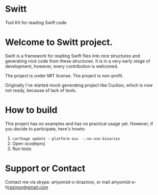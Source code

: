 # Switt

Tool Kit for reading Swift code

# Welcome to Switt project.

Switt is a framework for reading Swift files into nice structures and generating nice code from these structures. It is in a very early stage of development, however, every contribution is welcomed.

The project is under MIT license. The project is non-profit.

Originally I've started mock generating project like Cuckoo, which is now not ready, because of lack of tools.

# How to build

This project has no examples and has no practical usage yet. However, if you decide to participate, here's howto:

1. ```carthage update --platform osx  --no-use-binaries```
1. Open xcodeproj
1. Run tests


# Support or Contact

Contact me via skype: artyom(d-o-t)razinov, or mail artyom(d-o-t)razinov@gmail.com
